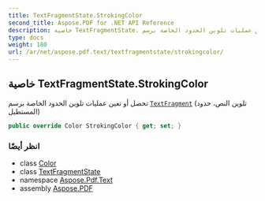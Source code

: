 ```yaml
---
title: TextFragmentState.StrokingColor
second_title: Aspose.PDF for .NET API Reference
description: خاصية TextFragmentState. تحصل أو تعين عمليات تلوين الحدود الخاصة برسم TextFragment (حدود نص، حدود مستطيل)
type: docs
weight: 180
url: /ar/net/aspose.pdf.text/textfragmentstate/strokingcolor/
---
```

## خاصية TextFragmentState.StrokingColor

تحصل أو تعين عمليات تلوين الحدود الخاصة برسم [`TextFragment`](../../textfragment/) (تلوين النص، حدود المستطيل)

```csharp
public override Color StrokingColor { get; set; }
```

### انظر أيضًا

* class [Color](../../../aspose.pdf/color/)
* class [TextFragmentState](../)
* namespace [Aspose.Pdf.Text](../../../aspose.pdf.text/)
* assembly [Aspose.PDF](../../../)